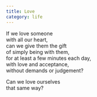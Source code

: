 ```yaml
---
title: Love
category: life
---
```


﻿If we love someone  
with all our heart,  
can we give them the gift  
of simply being with them,  
for at least a few minutes each day,  
with love and acceptance,  
without demands or judgement?  
Can we love ourselves  
that same way?